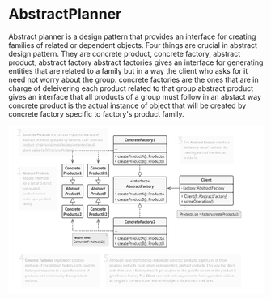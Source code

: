 # AbstractPlanner

Abstract planner is a design pattern that provides an interface for creating families of related or dependent objects. 
Four things are crucial in abstract design pattern. They are concrete product, concrete factory, abstract product, abstract factory
abstract factories gives an interface for generating entities that are related to a family but in a way the client who asks for it need not worry about the group.
concrete factories are the ones that are in charge of deleivering each product related to that group
abstract product gives an interface that all products of a group must follow in an abstact way
concrete product is the actual instance of object that will be created by concrete factory specific to factory's product family.

![Logo](./structure.png)

